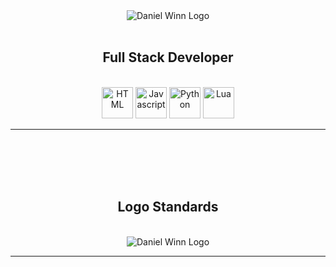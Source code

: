<div align="center">
  <img src="https://danieltwinn.github.io/images/BigLogo.png" alt="Daniel Winn Logo">
  <br>
  <br>
  <h2>Full Stack Developer</h2>
  <br>
  <a href="https://developer.mozilla.org/en-US/docs/Web/HTML"><img width="50px" src="https://danieltwinn.github.io/images/html.png" alt="HTML"></a>
  <a href="https://developer.mozilla.org/en-US/docs/Web/javascript"><img width="50px" src="https://danieltwinn.github.io/images/javascript.png" alt="Javascript"></a>
  <a href="https://www.python.org/"><img width="50px" src="https://danieltwinn.github.io/images/python.png" alt="Python"></a>
  <a href="https://www.lua.org/"><img width="50px" src="https://danieltwinn.github.io/images/lua.png" alt="Lua"></a>
  <hr>
  <br>
  <br>
  <br>
  <br>
  <h2>Logo Standards</h2>
  <br>
  <img src="https://danieltwinn.github.io/images/LogoStandards.png" alt="Daniel Winn Logo">
  <hr>
</div>
